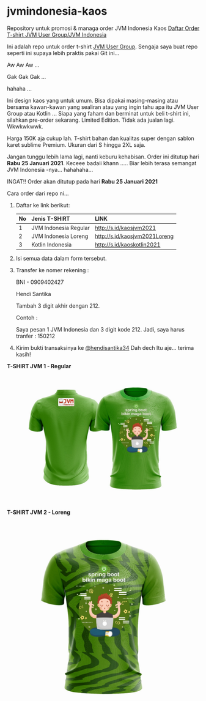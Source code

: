 # jvmindonesia-kaos
Repository untuk promosi &amp; managa order JVM Indonesia Kaos
[Daftar Order T-shirt JVM User Group/JVM Indonesia](http://s.id/kaosjvm)



Ini adalah repo untuk order t-shirt [JVM User Group](t.me/JVMUserGroup). Sengaja saya buat repo seperti ini supaya lebih praktis pakai Git ini... 

Aw Aw Aw ... 

Gak Gak Gak ...

hahaha ...

Ini design kaos yang untuk umum. Bisa dipakai masing-masing atau bersama kawan-kawan yang sealiran atau yang ingin tahu apa itu JVM User Group atau Kotlin ... Siapa yang faham dan berminat untuk beli t-shirt ini, silahkan pre-order sekarang. Limited Edition. Tidak ada jualan lagi. Wkwkwkwwk.

Harga 150K aja cukup lah. T-shirt bahan dan kualitas super dengan sablon karet sublime Premium. Ukuran dari S hingga 2XL saja.

Jangan tunggu lebih lama lagi, nanti keburu kehabisan. Order ini ditutup hari **Rabu 25 Januari 2021**. Keceee badaii khann ..... Biar lebih terasa semangat JVM Indonesia -nya... hahahaha...

INGAT!! Order akan ditutup pada hari **Rabu 25 Januari 2021**

Cara order dari repo ni...

1. Daftar ke link berikut:
	
	|No|Jenis T-SHIRT|LINK|
	|---|---|---|
	|1| JVM Indonesia Regular |http://s.id/kaosjvm2021|
	|2| JVM Indonesia Loreng |http://s.id/kaosjvm2021Loreng|
	|3| Kotlin Indonesia |http://s.id/kaoskotlin2021|
	
2. Isi semua data dalam form tersebut.
3. Transfer ke nomer rekening :
	
	BNI - 0909402427	
	
	Hendi Santika
	
	Tambah 3 digit akhir dengan 212.
	
	Contoh : 
	
	Saya pesan 1 JVM Indonesia dan 3 digit kode 212.
	Jadi, saya harus tranfer : 150212
6. Kirim bukti transaksinya ke [@hendisantika34](t.me/hendisantika34)
Dah dech Itu aje... terima kasih!

**T-SHIRT JVM 1 - Regular**

![Kaos JVM](JVM1.jpeg)


**T-SHIRT JVM 2 - Loreng**

![Kaos JVM](JVM2.jpeg)
